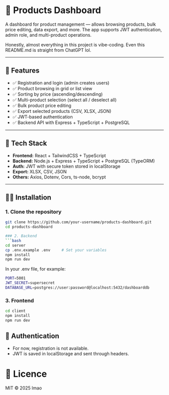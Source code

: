 # 🛒 Products Dashboard

A dashboard for product management — allows browsing products, bulk price editing, data export, and more. The app supports JWT authentication, admin role, and multi-product operations.

Honestly, almost everything in this project is vibe-coding. Even this README.md is straight from ChatGPT lol.

---

## 🚀 Features

- ✅ Registration and login (admin creates users)
- ✅ Product browsing in grid or list view
- ✅ Sorting by price (ascending/descending)
- ✅ Multi-product selection (select all / deselect all)
- ✅ Bulk product price editing
- ✅ Export selected products (CSV, XLSX, JSON)
- ✅ JWT-based authentication
- ✅ Backend API with Express + TypeScript + PostgreSQL

---

## 🧱 Tech Stack

- **Frontend:** React + TailwindCSS + TypeScript
- **Backend:** Node.js + Express + TypeScript + PostgreSQL (TypeORM)
- **Auth:** JWT with secure token stored in localStorage
- **Export:** XLSX, CSV, JSON
- **Others:** Axios, Dotenv, Cors, ts-node, bcrypt

---

## 🧑‍💻 Installation

### 1. Clone the repository

```bash
git clone https://github.com/your-username/products-dashboard.git
cd products-dashboard

### 2. Backend
```bash
cd server
cp .env.example .env     # Set your variables
npm install
npm run dev
```

In your .env file, for example:
```bash
PORT=5001
JWT_SECRET=supersecret
DATABASE_URL=postgres://user:password@localhost:5432/dashboarddb
```

### 3. Frontend
```bash
cd client
npm install
npm run dev
```

## 🔐 Authentication

- For now, registration is not available.
- JWT is saved in localStorage and sent through headers.

# 📝 Licence
MIT © 2025 lmao

